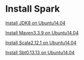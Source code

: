 # Install Spark

[Install JDK8 on Ubuntu14.04](01_Install_Spark/01_on_Ubuntu14.04/01_Install_JDK8_on_Ubuntu14.04.md)

[Install Maven3.3.9 on Ubuntu14.04](01_Install_Spark/01_on_Ubuntu14.04/02_Install_Maven3.3.9_on_Ubuntu14.04.md)

[Install Scala2.12.1 on Ubuntu14.04](01_Install_Spark/01_on_Ubuntu14.04/03_Install_Scala2.12.1_on_Ubuntu14.04.md)

[Install Sbt0.13.13 on Ubuntu14.04](01_Install_Spark/01_on_Ubuntu14.04/04_Install_Sbt0.13.13_on_Ubuntu14.04.md)
